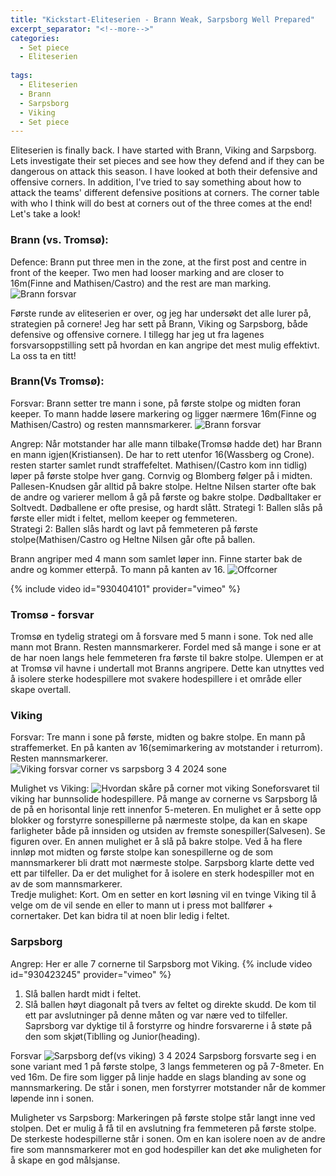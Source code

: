```yaml
---
title: "Kickstart-Eliteserien - Brann Weak, Sarpsborg Well Prepared"
excerpt_separator: "<!--more-->"
categories:
  - Set piece
  - Eliteserien
  
tags:
  - Eliteserien
  - Brann
  - Sarpsborg
  - Viking
  - Set piece
---
```


Eliteserien is finally back. I have started with Brann, Viking and Sarpsborg. Lets investigate their set pieces and see how they defend and if they can be dangerous on attack this season.  I have looked at both their defensive and offensive corners. In addition, I've tried to say something about how to attack the teams' different defensive positions at corners. The corner table with who I think will do best at corners out of the three comes at the end! Let's take a look!

### Brann (vs. Tromsø): 
Defence:
Brann put three men in the zone, at the first post and centre in front of the keeper. Two men had looser marking and are closer to 16m(Finne and Mathisen/Castro) and the rest are man marking.
![Brann forsvar](https://github.com/n0rthface43/Ball/assets/157420543/494250f5-d372-4f45-9a96-5e5aa25dafcc)

Første runde av eliteserien er over, og jeg har undersøkt det alle lurer på, strategien på cornere! Jeg har sett på Brann, Viking og Sarpsborg, både defensive og offensive cornere. I tillegg har jeg ut fra lagenes forsvarsoppstilling sett på hvordan en kan angripe det mest mulig effektivt. La oss ta en titt!

### Brann(Vs Tromsø): 
Forsvar:
Brann setter tre mann i sone, på første stolpe og midten foran keeper. To mann hadde løsere markering og ligger nærmere 16m(Finne og Mathisen/Castro) og resten mannsmarkerer.
![Brann forsvar](https://github.com/n0rthface43/Ball/assets/157420543/494250f5-d372-4f45-9a96-5e5aa25dafcc)


Angrep:
Når motstander har alle mann tilbake(Tromsø hadde det) har Brann en mann igjen(Kristiansen). De har to rett utenfor 16(Wassberg og Crone). resten starter samlet rundt straffefeltet. Mathisen/(Castro kom inn tidlig) løper på første stolpe hver gang. Cornvig og Blomberg følger på i midten. Pallesen-Knudsen går alltid på bakre stolpe. Heltne Nilsen starter ofte bak de andre og varierer mellom å gå på første og bakre stolpe. 
Dødballtaker er Soltvedt. Dødballene er ofte presise, og hardt slått.
Strategi 1: Ballen slås på første eller midt i feltet, mellom keeper og femmeteren.  
Strategi 2: Ballen slås hardt og lavt på femmeteren på første stolpe(Mathisen/Castro og Heltne Nilsen går ofte på ballen. 

Brann angriper med 4 mann som samlet løper inn. Finne starter bak de andre og kommer etterpå. To mann på kanten av 16. 
![Offcorner](https://github.com/n0rthface43/Ball/assets/157420543/5975da9b-6d23-4225-8f4d-67502af5e59b)

{% include video id="930404101" provider="vimeo" %}
### Tromsø - forsvar
Tromsø en tydelig strategi om å forsvare med 5 mann i sone. Tok ned alle mann mot Brann. Resten mannsmarkerer. Fordel med så mange i sone er at de har noen langs hele femmeteren fra første til bakre stolpe. Ulempen er at at Tromsø vil havne i undertall mot Branns angripere. Dette kan utnyttes ved å isolere sterke hodespillere mot svakere hodespillere i et område eller skape overtall.



### Viking 
Forsvar: Tre mann i sone på første, midten og bakre stolpe. En mann på straffemerket. En på kanten av 16(semimarkering av motstander i returrom). Resten mannsmarkerer.  
![Viking forsvar corner vs sarpsborg 3 4 2024 sone](https://github.com/n0rthface43/Ball/assets/157420543/5fbbf0ee-a553-44ad-841a-0713f49db1b3)

Mulighet vs Viking: 
![Hvordan skåre på corner mot viking](https://github.com/n0rthface43/Ball/assets/157420543/e7bd53ec-e189-4730-8d11-32a56631fc71)
Soneforsvaret til viking har bunnsolide hodespillere. På mange av cornerne vs Sarpsborg lå de på en horisontal linje rett innenfor 5-meteren. En mulighet er å sette opp blokker og forstyrre sonespillerne på nærmeste stolpe, da kan en skape farligheter både på innsiden og utsiden av fremste sonespiller(Salvesen). Se figuren over. En annen mulighet er å slå på bakre stolpe. Ved å ha flere innløp mot midten og første stolpe kan sonespillerne og de som mannsmarkerer bli dratt mot nærmeste stolpe. Sarpsborg klarte dette ved ett par tilfeller. Da er det mulighet for å isolere en sterk hodespiller mot en av de som mannsmarkerer.  
Tredje mulighet: Kort. Om en setter en kort løsning vil en tvinge Viking til å velge om de vil sende en eller to mann ut i press mot ballfører + cornertaker. Det kan bidra til at noen blir ledig i feltet. 

### Sarpsborg
Angrep: 
Her er alle 7 cornerne til Sarpsborg mot Viking.
{% include video id="930423245" provider="vimeo" %}
1. Slå ballen hardt midt i feltet.
2. Slå ballen høyt diagonalt på tvers av feltet og direkte skudd. De kom til ett par avslutninger på denne måten og var nære ved to tilfeller. Saprsborg var dyktige til å forstyrre og hindre forsvarerne i å støte på den som skjøt(Tiblling og Junior(heading).

Forsvar
![Sarpsborg def(vs viking) 3 4 2024](https://github.com/n0rthface43/Ball/assets/157420543/3e81725b-ebdd-4f6a-b5dd-24b11ddb2662)
Sarpsborg forsvarte seg i en sone variant med 1 på første stolpe, 3 langs femmeteren og på 7-8meter. En ved 16m. De fire som ligger på linje hadde en slags blanding av sone og mannsmarkering. De står i sonen, men forstyrrer motstander når de kommer løpende inn i sonen. 

Muligheter vs Sarpsborg: Markeringen på første stolpe står langt inne ved stolpen. Det er mulig å få til en avslutning fra femmeteren på første stolpe. De sterkeste hodespillerne står i sonen. Om en kan isolere noen av de andre fire som mannsmarkerer mot en god hodespiller kan det øke muligheten for å skape en god målsjanse. 
